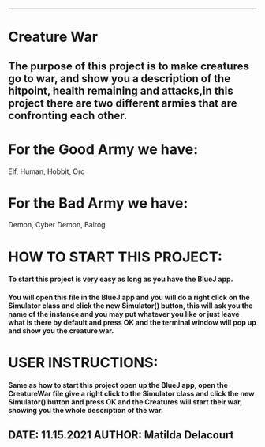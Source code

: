 
------------------------------------------------------------------------
# Creature War

## The purpose of this project is to make creatures go to war, and show you a description of the hitpoint, health remaining and attacks,in this project there are two different armies that are confronting each other.

# For the Good Army we have:
Elf,
Human,
Hobbit,
Orc

# For the Bad Army we have:
Demon,
Cyber Demon,
Balrog 

# HOW TO START THIS PROJECT:
#### To start this project is very easy as long as you have the BlueJ app.
#### You will open this file in the BlueJ app and you will do a right click on the Simulator class and click the new Simulator() button, this will ask you the name of the instance and you may put whatever you like or just leave what is there by default and press OK and the terminal window will pop up and show you the creature war.


# USER INSTRUCTIONS: 
#### Same as how to start this project open up the BlueJ app, open the CreatureWar file give a right click to the Simulator class and click the new Simulator() button and press OK and the Creatures will start their war, showing you the whole description of the war.


DATE: 11.15.2021
AUTHOR: Matilda Delacourt
------------------------------------------------------------------------
